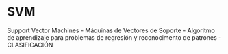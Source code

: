 # SVM
Support Vector Machines - Máquinas de Vectores de Soporte - Algoritmo de aprendizaje para problemas de regresión y reconocimento de patrones - CLASIFICACIÓN
